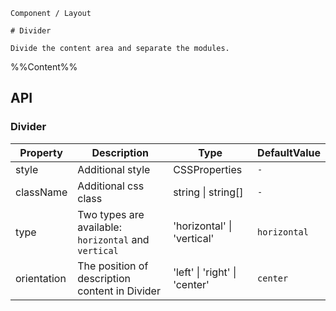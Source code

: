 `````
Component / Layout

# Divider

Divide the content area and separate the modules.
`````

%%Content%%

## API

### Divider

|Property|Description|Type|DefaultValue|
|---|---|---|---|
|style|Additional style|CSSProperties |`-`|
|className|Additional css class|string \| string[] |`-`|
|type|Two types are available: `horizontal` and `vertical`|'horizontal' \| 'vertical' |`horizontal`|
|orientation|The position of description content in Divider|'left' \| 'right' \| 'center' |`center`|
